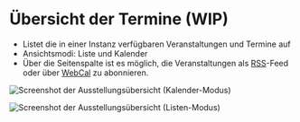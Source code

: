 # Übersicht der Termine (WIP)

- Listet die in einer Instanz verfügbaren Veranstaltungen und Termine auf
- Ansichtsmodi: Liste und Kalender
- Über die Seitenspalte ist es möglich, die Veranstaltungen als [RSS](../../misc/Formate/XML/RSS.md)-Feed oder über [WebCal](../../misc/Formate/WebCal.md) zu abonnieren.

![Screenshot der Ausstellungsübersicht (Kalender-Modus)](../../assets/frontend/Veranstaltungen/Veranstaltungen-Kalender.avif)

![Screenshot der Ausstellungsübersicht (Listen-Modus)](../../assets/frontend/Veranstaltungen/Veranstaltungen-Liste.avif)
